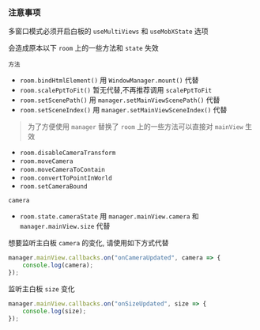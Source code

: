 
### 注意事项

多窗口模式必须开启白板的 `useMultiViews` 和 `useMobXState` 选项

会造成原本以下 `room` 上的一些方法和 `state` 失效

`方法`

-   `room.bindHtmlElement()` 用 `WindowManager.mount()` 代替
-   `room.scalePptToFit()` 暂无代替,不再推荐调用 `scalePptToFit`
-   `room.setScenePath()` 用 `manager.setMainViewScenePath()` 代替
-   `room.setSceneIndex()` 用 `manager.setMainViewSceneIndex()` 代替

> 为了方便使用 `manager` 替换了 `room` 上的一些方法可以直接对 `mainView` 生效

-   `room.disableCameraTransform`
-   `room.moveCamera`
-   `room.moveCameraToContain`
-   `room.convertToPointInWorld`
-   `room.setCameraBound`

`camera`

-   `room.state.cameraState` 用 `manager.mainView.camera` 和 `manager.mainView.size` 代替

想要监听主白板 `camera` 的变化, 请使用如下方式代替

```javascript
manager.mainView.callbacks.on("onCameraUpdated", camera => {
    console.log(camera);
});
```

监听主白板 `size` 变化

```javascript
manager.mainView.callbacks.on("onSizeUpdated", size => {
    console.log(size);
});
```

